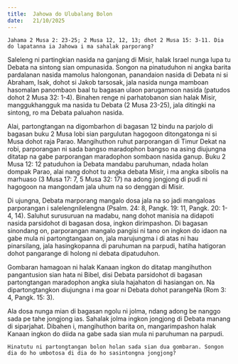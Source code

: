 ```yaml
---
title:  Jahowa do Ulubalang Bolon
date:   21/10/2025
---
```


`Jahama 2 Musa 2: 23-25; 2 Musa 12, 12, 13; dhot 2 Musa 15: 3-11. Dia do lapatanna ia Jahowa i ma sahalak parporang?`

Saleleng ni partingkian nasida na ganjang di Misir, halak Israel nunga lupa tu Debata na sintong sian ompunasida. Songon na pinatuduhon ni angka barita pardalanan nasida mamolus halongonan, panandaion nasida di Debata ni si Abraham, Isak, dohot si Jakob tarsosak, jala nasida nunga mamboan hasomalan panombaon baal tu bagasan ulaon parugamoon nasida (patudos dohot 2 Musa 32: 1-4). Binahen renge ni parhatobanon sian halak Misir, manggukhangguk ma nasida tu Debata (2 Musa 23-25), jala ditingki na sintong, ro ma Debata paluahon nasida.

Alai, partongtangan na digombarhon di bagasan 12 bindu na parjolo di bagasan buku 2 Musa lobi sian pargulutan hagogoon ditongatonga ni si Musa dohot raja Parao. Mangihuthon ruhut parporangan di Timur Dekat na robi, parporangan ni sada bangso maradophon bangso na asing diujungna ditatap na gabe parporangan maradophon sombaon nasida ganup. Buku 2 Musa 12: 12 patuduhon ia Debata mandabu paruhuman, ndada holan dompak Parao, alai nang dohot tu angka debata Misir, i ma angka sibolis na marhuaso (3 Musa 17: 7, 5 Musa 32: 17) na adong jongjong di pudi ni hagogoon na mangondam jala uhum na so denggan di Misir.

Di ujungna, Debata marporang mangalo dosa jala na so jadi mangaloas parporangan i salelengnilelengna (Psalm. 24: 8, Pangk. 19: 11, Pangk. 20: 1-4, 14). Saluhut surusuruan na madabu, nang dohot manisia na didapoti nasida parsidohot di bagasan dosa, ingkon dirimpashon. Di bagasan sinondang on, parporangan mangalo pangisi ni tano on ingkon do idaon na gabe mula ni partongtangaan on, jala marujungma i di atas ni hau pinarsilang, jala hasingkopanna di paruhuman na parpudi, hatiha hatigoran dohot pangarange di holong ni debata dipatuduhon.

Gombaran hamagoan ni halak Kanaan ingkon do ditatap mangihuthon pangantusion sian hata ni Bibel, disi Debata parsidohot di bagasan partongtangan maradophon angka siula hajahaton di hasiangan on. Na dipartongtangkon diujungna i ma goar ni Debata dohot parangeNa (Rom 3: 4, Pangk. 15: 3).

Ala dosa nunga mian di bagasan ngolu ni jolma, ndang adong be nanggo sada pe tahe jongjong ias. Sahalak jolma ingkon jongjong di Debata manang di siparjahat. Dibahen i, mangihuthon barita on, mangarimpashon halak Kanaan ingkon do diida na gabe sada sian mula ni paruhuman na parpudi.

`Hinatutu ni partongtangan bolon holan sada sian dua gombaran. Songon dia do ho umbotosa di dia do ho sasintongna jongjong?`